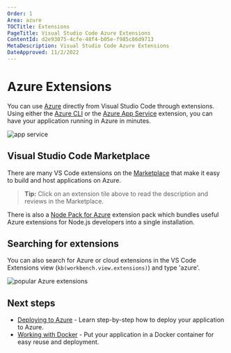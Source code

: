 ```yaml
---
Order: 1
Area: azure
TOCTitle: Extensions
PageTitle: Visual Studio Code Azure Extensions
ContentId: d2e93075-4cfe-48f4-b05e-f985c86d9713
MetaDescription: Visual Studio Code Azure Extensions
DateApproved: 11/2/2022
---
```

# Azure Extensions

You can use [Azure](https://azure.microsoft.com) directly from Visual Studio Code through extensions. Using either the [Azure CLI](https://marketplace.visualstudio.com/items?itemName=ms-vscode.azurecli) or the [Azure App Service](https://marketplace.visualstudio.com/items?itemName=ms-azuretools.vscode-azureappservice) extension, you can have your application running in Azure in minutes.

![app service](images/extensions/azure-app-service-tools.png)

## Visual Studio Code Marketplace

There are many VS Code extensions on the [Marketplace](https://marketplace.visualstudio.com/search?term=azure&target=VSCode&category=All%20categories&sortBy=Relevance) that make it easy to build and host applications on Azure.

<div class="marketplace-extensions-azure-curated"></div>

> **Tip:** Click on an extension tile above to read the description and reviews in the Marketplace.

There is also a [Node Pack for Azure](https://marketplace.visualstudio.com/items?itemName=ms-vscode.vscode-node-azure-pack) extension pack which bundles useful Azure extensions for Node.js developers into a single installation.

## Searching for extensions

You can also search for Azure or cloud extensions in the VS Code Extensions view (`kb(workbench.view.extensions)`) and type 'azure'.

![popular Azure extensions](images/extensions/popular-azure-extensions.png)

## Next steps

* [Deploying to Azure](/docs/azure/deployment.md) - Learn step-by-step how to deploy your application to Azure.
* [Working with Docker](/docs/azure/docker.md) - Put your application in a Docker container for easy reuse and deployment.
